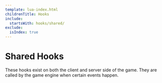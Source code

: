 ```yaml
---
template: lua-index.html
childrenTitle: Hooks
include:
  startsWith: hooks/shared/
exclude:
  isIndex: true
---
```


# Shared Hooks

These hooks exist on both the client and server side of the game. They are
called by the game engine when certain events happen.
